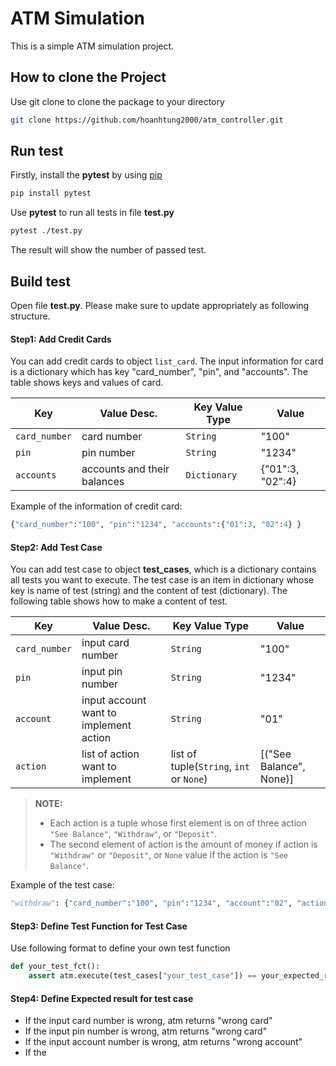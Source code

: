 # ATM Simulation

This is a simple ATM simulation project.

## How to clone the Project

Use git clone to clone the package to your directory 

```bash
git clone https://github.com/hoanhtung2000/atm_controller.git
```

## Run test

Firstly, install the __pytest__ by using [pip](https://pip.pypa.io/en/stable/)

```bash
pip install pytest
```

Use __pytest__ to run all tests in file __test.py__

```bash
pytest ./test.py
```
The result will show the number of passed test.

## Build test

Open file __test.py__. Please make sure to update appropriately as following structure.

#### Step1: Add Credit Cards
You can add credit cards to object  ``list_card``. The input information for card is a dictionary which has key "card_number", "pin", and "accounts". The table shows keys and values of card.

| Key | Value Desc. | Key Value Type | Value |
| -------- | -------- | -------- | ------- |
| `card_number` | card number | `String` | "100" |
| `pin` | pin number | `String` | "1234" |
| `accounts` | accounts and their balances | `Dictionary` | {"01":3, "02":4} |

Example of the information of credit card:

```python
{"card_number":"100", "pin":"1234", "accounts":{"01":3, "02":4} }
```

#### Step2: Add Test Case

You can add test case to object **test_cases**, which is a dictionary contains all tests you want to execute. The test case is an item in dictionary whose key is name of test (string) and the content of test (dictionary). The following table shows how to make a content of test.

| Key | Value Desc. | Key Value Type | Value |
| -------- | -------- | -------- | ------- |
| `card_number` | input card number | `String` | "100" |
| `pin` | input pin number | `String` | "1234" |
| `account` | input account want to implement action | `String` | "01" |
| `action` | list of action want to implement | list of tuple(`String`, `int` or `None`) | [("See Balance", None)] |

> **NOTE:**
> - Each action is a tuple whose first element is on of three action `"See Balance"`, `"Withdraw"`, or `"Deposit"`.
> - The second element of action is the amount of money if action is `"Withdraw"` or `"Deposit"`, or `None` value if the action is `"See Balance"`.

Example of the test case:
```python
"withdraw": {"card_number":"100", "pin":"1234", "account":"02", "action":[("Withdraw", 1),("Withdraw", 5)]}
```

#### Step3: Define Test Function for Test Case 
Use following format to define your own test function
```python
def your_test_fct():
    assert atm.execute(test_cases["your_test_case"]) == your_expected_result
```

#### Step4: Define Expected result for test case 
- If the input card number is wrong, atm returns "wrong card"
- If the input pin number is wrong, atm returns "wrong card"
- If the input account number is wrong, atm returns "wrong account"
- If the 
